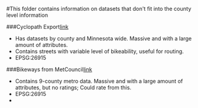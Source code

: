 #This folder contains information on datasets that don't fit into the county level information

###Cyclopath Export[link](http://cycloplan.cyclopath.org/exports/)
- Has datasets by county and Minnesota wide. Massive and with a large amount of attributes.
- Contains streets with variable level of bikeability, useful for routing.
- EPSG:26915 


###Bikeways from MetCouncil[link](https://gisdata.mn.gov/dataset/us-mn-state-metc-trans-bikeways)
- Contains 9-county metro data. Massive and with a large amount of attributes, but no ratings; Could rate from this.
- EPSG:26915
- 